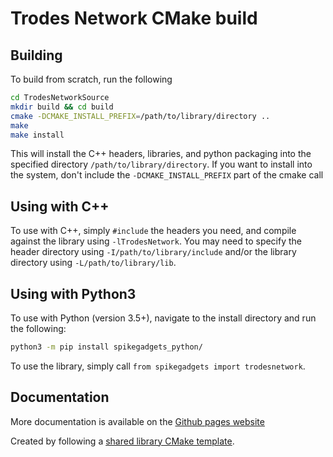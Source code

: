 # Trodes Network CMake build

## Building

To build from scratch, run the following

```bash
cd TrodesNetworkSource
mkdir build && cd build
cmake -DCMAKE_INSTALL_PREFIX=/path/to/library/directory ..
make
make install
```

This will install the C++ headers, libraries, and python packaging into the specified directory `/path/to/library/directory`. If you want to install into the system, don't include the `-DCMAKE_INSTALL_PREFIX` part of the cmake call

## Using with C++

To use with C++, simply `#include` the headers you need, and compile against the library using `-lTrodesNetwork`. You may need to specify the header directory using `-I/path/to/library/include` and/or the library directory using `-L/path/to/library/lib`.

## Using with Python3

To use with Python (version 3.5+), navigate to the install directory and run the following:

```bash
python3 -m pip install spikegadgets_python/
```

To use the library, simply call `from spikegadgets import trodesnetwork`. 

## Documentation

More documentation is available on the [Github pages website](https://spikegadgets.github.io/docs/networkapi/)

Created by following a [shared library CMake template](https://github.com/robotology/how-to-export-cpp-library).
